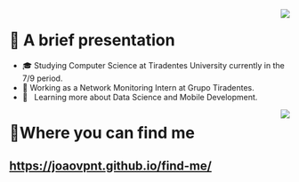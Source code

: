 <img align='right' src="https://github-readme-stats.vercel.app/api?username=joaovpnt&show_icons=true&include_all_commits=true&transparent"/>

# 👋 A brief presentation

- 🎓 Studying Computer Science at Tiradentes University currently in the 7/9 period.
- 💼 Working as a Network Monitoring Intern at Grupo Tiradentes.
- 🌱 &nbsp; Learning more about Data Science and Mobile Development.

<img align='right' src="https://github-readme-stats.vercel.app/api/top-langs/?username=joaovpnt&layout=compact&langs_count=8&transparent"/>

# 🔎Where you can find me

## https://joaovpnt.github.io/find-me/

